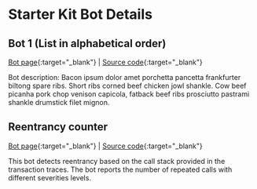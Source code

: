 # Starter Kit Bot Details

## Bot 1 (List in alphabetical order)

[Bot page](https://explorer.forta.network/agent/UPDATE){:target="_blank"} | [Source code](){:target="_blank"}


Bot description: Bacon ipsum dolor amet porchetta pancetta frankfurter biltong spare ribs. Short ribs corned beef chicken jowl shankle. Cow beef picanha pork chop venison capicola, fatback beef ribs prosciutto pastrami shankle drumstick filet mignon.

## Reentrancy counter

[Bot page](https://explorer.forta.network/agent/0x492c05269cbefe3a1686b999912db1fb5a39ce2e4578ac3951b0542440f435d9){:target="_blank"} | [Source code](https://github.com/NethermindEth/Forta-Agents/tree/a5bd20303669d5a1d0e2163c43904627f8999749/reentrancy-counter#reentrancy-counter){:target="_blank"}

This bot detects reentrancy based on the call stack provided in the transaction traces. The bot reports the number of repeated calls with different severities levels.

